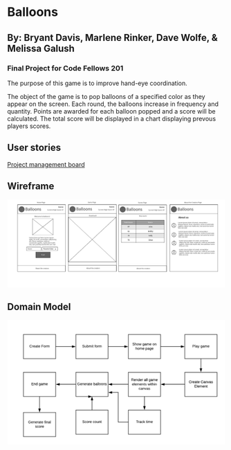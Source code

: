 # Balloons

## By: Bryant Davis, Marlene Rinker, Dave Wolfe, & Melissa Galush
### Final Project for Code Fellows 201

The purpose of this game is to improve hand-eye coordination. 

The object of the game is to pop balloons of a specified color as they appear on the screen.  Each round, the balloons increase in frequency and quantity.  Points are awarded for each balloon popped and a score will be calculated.  The total score will be displayed in a chart displaying prevous players scores.

## User stories
[Project management board](https://github.com/mgalush/balloons/projects/1)
## Wireframe
![wireframe](assets/balloons-wireframe.png)

## Domain Model
![domain-model](assets/domain-model.png)
